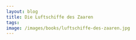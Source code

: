 ```yaml
---
layout: blog
title: Die Luftschiffe des Zaaren
tags: 
image: /images/books/luftschiffe-des-zaaren.jpg
---
```

